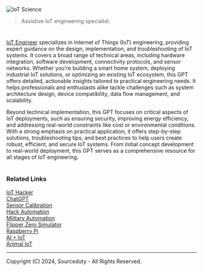 ![IoT Science](https://github.com/user-attachments/assets/e6fd0b2a-9243-4d4e-ba01-b8a552a1b737)

> Assistive IoT engineering specialist.
#

[IoT Engineer](https://chatgpt.com/g/g-6736d389b35881909afa90624bb3a6d7-iot-engineer) specializes in Internet of Things (IoT) engineering, providing expert guidance on the design, implementation, and troubleshooting of IoT systems. It covers a broad range of technical areas, including hardware integration, software development, connectivity protocols, and sensor networks. Whether you're building a smart home system, deploying industrial IoT solutions, or optimizing an existing IoT ecosystem, this GPT offers detailed, actionable insights tailored to practical engineering needs. It helps professionals and enthusiasts alike tackle challenges such as system architecture design, device compatibility, data flow management, and scalability.

Beyond technical implementation, this GPT focuses on critical aspects of IoT deployments, such as ensuring security, improving energy efficiency, and addressing real-world constraints like cost or environmental conditions. With a strong emphasis on practical application, it offers step-by-step solutions, troubleshooting tips, and best practices to help users create robust, efficient, and secure IoT systems. From initial concept development to real-world deployment, this GPT serves as a comprehensive resource for all stages of IoT engineering.

#
### Related Links

[IoT Hacker](https://github.com/sourceduty/IoT_Hacker)
<br>
[ChatGPT](https://github.com/sourceduty/ChatGPT)
<br>
[Sensor Calibration](https://github.com/sourceduty/Sensor_Calibration)
<br>
[Hack Automation](https://github.com/sourceduty/Hack_Automation)
<br>
[Military Automation](https://github.com/sourceduty/Military_Automation)
<br>
[Flipper Zero Simulator](https://github.com/sourceduty/Flipper_Zero_Simulator)
<br>
[Raspberry Pi](https://github.com/sourceduty/Raspberry_Pi)
<br>
[AI + IoT](https://github.com/sourceduty/AI_IoT)
<br>
[Animal IoT](https://github.com/sourceduty/Animal_IoT)

***
Copyright (C) 2024, Sourceduty - All Rights Reserved.
